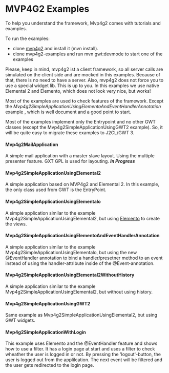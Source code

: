 # MVP4G2 Examples
To help you understand the framework, Mvp4g2 comes with tutorials and examples. 

To run the examples:

* clone [mvp4g2](https://github.com/mvp4g/mvp4g2) and install it (mvn install).
* clone mvp4g2-examples and run mvn gwt:devmode to start one of the examples

Please, keep in mind, mvp4g2 ist a client framework, so all server calls are simulated on the client side and are mocked in this examples. Because of that, there is no need to have a server. Also, mvp4g2 does not force you to use a special widget lib. This is up to you. In this examples we use native Elemental 2 and Elemento, which does not look very nice, but works!

Most of the examples are used to check features of the framework. Except the *Mvp4g2SimpleApplicationUsingElementoAndEventHandlerAnnotation* example , which is well document and a good point to start.

Most of the examples implement only the Entrypoint and no other GWT classes (except the Mvp4g2SimpleApplicationUsingGWT2 example). So, it will be quite easy to migrate these examples to J2CL/GWT 3.

#### Mvp4g2MailApplication
A simple mail application with a master slave layout. Using the multiple presenter feature. GXT GPL is used for layouting. ***In Progress***

#### Mvp4g2SimpleApplicationUsingElemental2
A simple application based on MVP4g2 and Elemental 2. In this example, the only class used from GWT is the EntryPoint. 

#### Mvp4g2SimpleApplicationUsingElementalo
A simple application similar to the example Mvp4g2SimpleApplicationUsingElemental2, but using [Elemento](https://github.com/hal/elemento) to create the views.

#### Mvp4g2SimpleApplicationUsingElementoAndEventHandlerAnnotation
A simple application similar to the example Mvp4g2SimpleApplicationUsingElementalo, but using the new @EventHandler annotation to bind a handler/presetner method to an event instead of using the handler-attribute inside of the @Event-annotation.

#### Mvp4g2SimpleApplicationUsingElemental2WithoutHistory
A simple application similar to the example Mvp4g2SimpleApplicationUsingElemental2, but without using history.

#### Mvp4g2SimpleApplicationUsingGWT2
Same example as Mvp4g2SimpleApplicationUsingElemental2, but using GWT widgets.

#### Mvp4g2SimpleApplicationWithLogin
This example uses Elemento and the @EventHandler feature and shows how to use a filter. It has a login page at start and uses a filter to check wheather the user is logged in or not. By pressing the 'logout'-button, the user is logged out from the applilcation. The next event will be filtered and the user gets redirected to the login page.
